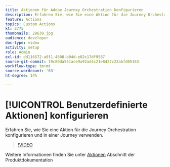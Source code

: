 ```yaml
---
title: Aktionen für Adobe Journey Orchestration konfigurieren
description: Erfahren Sie, wie Sie eine Aktion für die Journey Orchestration konfigurieren und in einer Journey verwenden.
feature: Actions
topics: Custom Actions
kt: 2775
thumbnails: 29638.jpg
audience: developer
doc-type: video
activity: setup
role: Admin
exl-id: dd116572-a9f1-4608-b04d-e02c17df9587
source-git-commit: 19c80da551ace9a92ad4c21e8427c23abfd05163
workflow-type: tm+mt
source-wordcount: '63'
ht-degree: 14%

---
```


# [!UICONTROL Benutzerdefinierte Aktionen] konfigurieren

Erfahren Sie, wie Sie eine Aktion für die Journey Orchestration konfigurieren und in einer Journey verwenden.

>[!VIDEO](https://video.tv.adobe.com/v/29638?quality=12)

Weitere Informationen finden Sie unter [Aktionen](https://experienceleague.adobe.com/docs/journeys/using/action-journeys/action.html?lang=en) Abschnitt der Produktdokumentation
